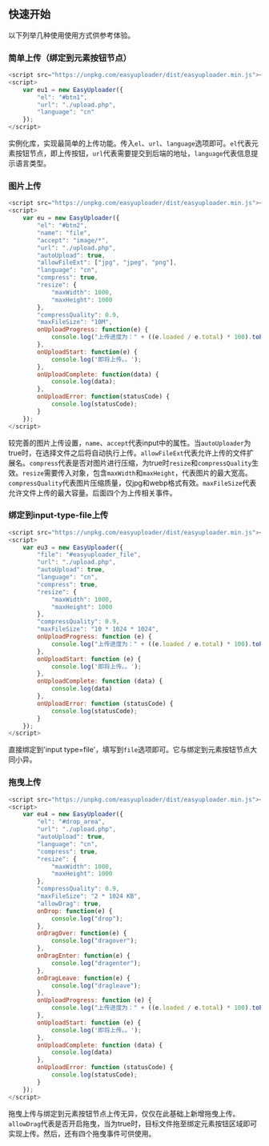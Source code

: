 ## 快速开始

以下列举几种使用使用方式供参考体验。

### 简单上传（绑定到元素按钮节点）

``` js
<script src="https://unpkg.com/easyuploader/dist/easyuploader.min.js"></script>
<script>
    var eu1 = new EasyUploader({
        "el": "#btn1",
        "url": "./upload.php",
        "language": "cn"
    });
</script>
```

实例化库，实现最简单的上传功能。传入`el`、`url`、`language`选项即可。`el`代表元素按钮节点，即上传按钮，`url`代表需要提交到后端的地址，`language`代表信息提示语言类型。

### 图片上传

``` js
<script src="https://unpkg.com/easyuploader/dist/easyuploader.min.js"></script>
<script>
    var eu = new EasyUploader({
        "el": "#btn2",
        "name": "file",
        "accept": "image/*",
        "url": "./upload.php",
        "autoUpload": true,
        "allowFileExt": ["jpg", "jpeg", "png"],
        "language": "cn",
        "compress": true,
        "resize": {
            "maxWidth": 1000,
            "maxHeight": 1000
        },
        "compressQuality": 0.9,
        "maxFileSize": "10M",
        onUploadProgress: function(e) {
            console.log("上传进度为：" + ((e.loaded / e.total) * 100).toFixed(2) + "%");
        },
        onUploadStart: function(e) {
            console.log('即将上传。。');
        },
        onUploadComplete: function(data) {
            console.log(data);
        },
        onUploadError: function(statusCode) {
            console.log(statusCode);
        }
    });
</script>
```

较完善的图片上传设置，`name`、`accept`代表input中的属性。当`autoUploader`为true时，在选择文件之后将自动执行上传。`allowFileExt`代表允许上传的文件扩展名。`compress`代表是否对图片进行压缩，为true时`resize`和`compressQuality`生效。`resize`需要传入对象，包含`maxWidth`和`maxHeight`，代表图片的最大宽高。`compressQuality`代表图片压缩质量，仅jpg和webp格式有效。`maxFileSize`代表允许文件上传的最大容量。后面四个为上传相关事件。

### 绑定到input-type-file上传

``` js
<script src="https://unpkg.com/easyuploader/dist/easyuploader.min.js"></script>
<script>
    var eu3 = new EasyUploader({
        "file": "#easyuploader_file",
        "url": "./upload.php",
        "autoUpload": true,
        "language": "cn",
        "compress": true,
        "resize": {
            "maxWidth": 1000,
            "maxHeight": 1000
        },
        "compressQuality": 0.9,
        "maxFileSize": "10 * 1024 * 1024",
        onUploadProgress: function (e) {
            console.log("上传进度为：" + ((e.loaded / e.total) * 100).toFixed(2) + "%");
        },
        onUploadStart: function (e) {
            console.log('即将上传。。');
        },
        onUploadComplete: function (data) {
            console.log(data)
        },
        onUploadError: function (statusCode) {
            console.log(statusCode);
        }
    });
</script>
```

直接绑定到'input type=file'，填写到`file`选项即可。它与绑定到元素按钮节点大同小异。

### 拖曳上传

``` js
<script src="https://unpkg.com/easyuploader/dist/easyuploader.min.js"></script>
<script>
    var eu4 = new EasyUploader({
        "el": "#drop_area",
        "url": "./upload.php",
        "autoUpload": true,
        "language": "cn",
        "compress": true,
        "resize": {
            "maxWidth": 1000,
            "maxHeight": 1000
        },
        "compressQuality": 0.9,
        "maxFileSize": "2 * 1024 KB",
        "allowDrag": true,
        onDrop: function(e) {
            console.log("drop");
        },
        onDragOver: function(e) {
            console.log("dragover");
        },
        onDragEnter: function(e) {
            console.log("dragenter");
        },
        onDragLeave: function(e) {
            console.log("dragleave");
        },
        onUploadProgress: function (e) {
            console.log("上传进度为：" + ((e.loaded / e.total) * 100).toFixed(2) + "%");
        },
        onUploadStart: function (e) {
            console.log('即将上传。。');
        },
        onUploadComplete: function (data) {
            console.log(data)
        },
        onUploadError: function (statusCode) {
            console.log(statusCode);
        }
    });
</script>
```

拖曳上传与绑定到元素按钮节点上传无异，仅仅在此基础上新增拖曳上传。`allowDrag`代表是否开启拖曳，当为true时，目标文件拖至绑定元素按钮区域即可实现上传。然后，还有四个拖曳事件可供使用。